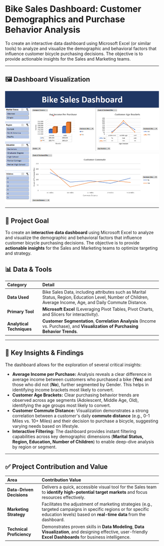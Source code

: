 # Bike Sales Dashboard: Customer Demographics and Purchase Behavior Analysis

To create an interactive data dashboard using Microsoft Excel (or similar tools) to analyze and visualize the demographic and behavioral factors that influence customer bicycle purchasing decisions. The objective is to provide actionable insights for the Sales and Marketing teams.

---

## 🖼️ Dashboard Visualization

![Bike Sales Dashboard](Bike-Sales-Dashboard.png)

---

## 🎯 Project Goal

To create an **interactive data dashboard** using Microsoft Excel to analyze and visualize the demographic and behavioral factors that influence customer bicycle purchasing decisions. The objective is to provide **actionable insights** for the Sales and Marketing teams to optimize targeting and strategy.

## 📊 Data & Tools

| Category | Detail |
| :--- | :--- |
| **Data Used** | Bike Sales Data, including attributes such as Marital Status, Region, Education Level, Number of Children, Average Income, Age, and Daily Commute Distance. |
| **Primary Tool** | **Microsoft Excel** (Leveraging Pivot Tables, Pivot Charts, and Slicers for interactivity). |
| **Analytical Techniques** | **Customer Segmentation**, **Correlation Analysis** (Income vs. Purchase), and **Visualization of Purchasing Behavior Trends**. |

---

## 🔑 Key Insights & Findings

The dashboard allows for the exploration of several critical insights:

* **Average Income per Purchase:** Analysis reveals a clear difference in average income between customers who purchased a bike (**Yes**) and those who did not (**No**), further segmented by Gender. This helps in identifying income brackets most likely to convert.
* **Customer Age Brackets:** Clear purchasing behavior trends are observed across age segments (Adolescent, Middle Age, Old), identifying the age groups most likely to convert.
* **Customer Commute Distance:** Visualization demonstrates a strong correlation between a customer's daily **commute distance** (e.g., 0-1 Miles vs. 10+ Miles) and their decision to purchase a bicycle, suggesting varying needs based on lifestyle.
* **Interactive Filtering:** The dashboard provides instant filtering capabilities across key demographic dimensions (**Marital Status, Region, Education, Number of Children**) to enable deep-dive analysis by region or segment.

---

## ✅ Project Contribution and Value

| Area | Contribution Value |
| :--- | :--- |
| **Data-Driven Decisions** | Delivers a quick, accessible visual tool for the Sales team to **identify high-potential target markets** and focus resources effectively. |
| **Marketing Strategy** | Facilitates the adjustment of marketing strategies (e.g., targeted campaigns in specific regions or for specific education levels) based on **real-time data** from the dashboard. |
| **Technical Proficiency** | Demonstrates proven skills in **Data Modeling**, **Data Visualization**, and designing effective, user-friendly **Excel Dashboards** for business intelligence. |